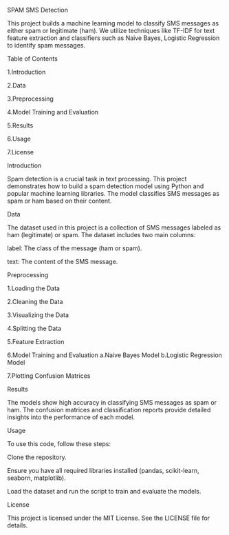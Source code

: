 SPAM SMS Detection

This project builds a machine learning model to classify SMS messages as either spam or legitimate (ham). We utilize techniques like TF-IDF for text feature extraction and classifiers such as Naive Bayes, Logistic Regression to identify spam messages.

Table of Contents

1.Introduction

2.Data

3.Preprocessing

4.Model Training and Evaluation

5.Results

6.Usage

7.License

Introduction


Spam detection is a crucial task in text processing. This project demonstrates how to build a spam detection model using Python and popular machine learning libraries. The model classifies SMS messages as spam or ham based on their content.

Data

The dataset used in this project is a collection of SMS messages labeled as ham (legitimate) or spam. The dataset includes two main columns:

label: The class of the message (ham or spam).

text: The content of the SMS message.

Preprocessing

1.Loading the Data

2.Cleaning the Data

3.Visualizing the Data

4.Splitting the Data

5.Feature Extraction

6.Model Training and Evaluation
  a.Naive Bayes Model
  b.Logistic Regression Model
  
7.Plotting Confusion Matrices

Results

The models show high accuracy in classifying SMS messages as spam or ham. The confusion matrices and classification reports provide detailed insights into the performance of each model.

Usage

To use this code, follow these steps:

Clone the repository.

Ensure you have all required libraries installed (pandas, scikit-learn, seaborn, matplotlib).

Load the dataset and run the script to train and evaluate the models.

License

This project is licensed under the MIT License. See the LICENSE file for details.
